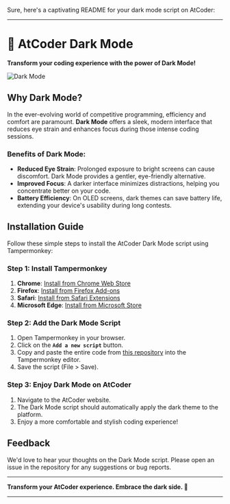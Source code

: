 Sure, here's a captivating README for your dark mode script on AtCoder:

---

# 🌙 AtCoder Dark Mode

**Transform your coding experience with the power of Dark Mode!**

![Dark Mode](https://github.com/ENAMINE1/ATC-Dark-theme/assets/111672103/f407d7aa-355c-4bae-a6c8-7e94d4de1628)


## Why Dark Mode?

In the ever-evolving world of competitive programming, efficiency and comfort are paramount. **Dark Mode** offers a sleek, modern interface that reduces eye strain and enhances focus during those intense coding sessions.

### Benefits of Dark Mode:
- **Reduced Eye Strain**: Prolonged exposure to bright screens can cause discomfort. Dark Mode provides a gentler, eye-friendly alternative.
- **Improved Focus**: A darker interface minimizes distractions, helping you concentrate better on your code.
- **Battery Efficiency**: On OLED screens, dark themes can save battery life, extending your device's usability during long contests.

## Installation Guide

Follow these simple steps to install the AtCoder Dark Mode script using Tampermonkey:

### Step 1: Install Tampermonkey

1. **Chrome**: [Install from Chrome Web Store](https://chrome.google.com/webstore/detail/tampermonkey/dhdgffkkebhmkfjojejmpbldmpobfkfo)
2. **Firefox**: [Install from Firefox Add-ons](https://addons.mozilla.org/en-US/firefox/addon/tampermonkey/)
3. **Safari**: [Install from Safari Extensions](https://apps.apple.com/us/app/tampermonkey/id1482490089)
4. **Microsoft Edge**: [Install from Microsoft Store](https://www.microsoft.com/store/productId/9NBLGGH5162S)

### Step 2: Add the Dark Mode Script

1. Open Tampermonkey in your browser.
2. Click on the **`Add a new script`** button.
3. Copy and paste the entire code from [this repository](https://github.com/your-username/atcoder-dark-mode) into the Tampermonkey editor.
4. Save the script (File > Save).

### Step 3: Enjoy Dark Mode on AtCoder

1. Navigate to the AtCoder website.
2. The Dark Mode script should automatically apply the dark theme to the platform.
3. Enjoy a more comfortable and stylish coding experience!


## Feedback

We'd love to hear your thoughts on the Dark Mode script. Please open an issue in the repository for any suggestions or bug reports.

---

**Transform your AtCoder experience. Embrace the dark side. 🌙**

---
